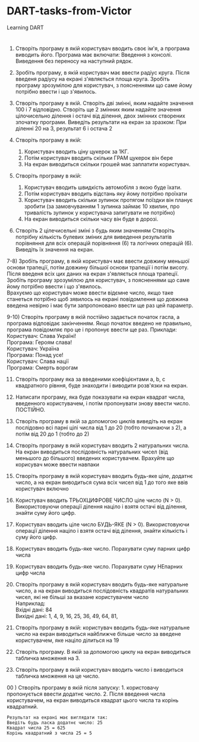 # DART-tasks-from-Victor
Learning DART
#
1)	Створіть програму в якій користувач вводить своє ім'я, а програма виводить його.
	Програма має включати:
	Введення з консолі.
	Виведення без переносу на наступний рядок.


2)	Зробіть програму, в якій користувач має ввести радіус круга. Після введеня радіусу на екрані з'являється площа круга.
	Зробіть програму зрозумілою для користувач, з поясненнями що саме йому потрібно ввести і що з'явилось. 


3)	Створіть програму в якій.
	Створіть дві змінні, яким надайте значення 100 і 7 відповідно.
	Створіть ще 2 змінних яким надайте значення цілочисельно ділення і остачі від ділення, двох змінних створених зпочатку програми.
	Виведіть результати на екран за зразком: 
	При діленні 20 на 3, результат 6 і остача 2


4)	Створіть програму в якій:
	1. Користувач вводить ціну цукерок за 1КГ.
	2. Потім користувач вводить скільки ГРАМ цукерок він бере
	3. На екран виводиться скільки грошей має заплатити користувач.


5)	Створіть програму в якій:
	1. Користувач вводить швидкість автомобіля з  якою буде їхати.
	2. Потім користувач вводить відстань яку йому потрібно проїхати
	3. Користувач вводить скільки зупинок протягом поїздки він планує зробити (за замовчуванням 1 зупинка займає 10 хвилин, про тривалість зупинок у користувача запитувати не потрібно)
	4. На екран виводиться скільки часу він буде в дорозі.


6)	Створіть 2 цілечисельні зміні з будь яким значенням
	Створіть потрібну кількість булевих зміних для виведення результатів порівняння для всіх операцій порівняння (6)
	 та логічних операцій (6).
	Виведіть їх значення на екран.
      
7-8) Зробіть програму, в якій користувач має ввести довжину меньшої основи трапеції, потім довжину більшої основи трапеції і потім висоту. Після введеня всіх цих даних на екран з'являється площа трапеції.    
  Зробіть програму зрозумілою для користувач, з поясненнями що саме йому потрібно ввести і що з'явилось.	 
  Врахуємо що користувач може ввести відємне число, якщо таке станеться потрібно щоб зявилось на екрані повідомлення що довжина введена невірно і має бути запропоновано ввести ще раз цей параметр.


9-10)	Створіть програму в якій постійно задається початок гасла, а програма відповідає закінченням. Якщо початок введено не правильно, програма 		повідомляє про це і пропонує ввести ще раз.
	  Приклади:    
	  Користувач: Слава Україні!    
	  Програма: Героям слава!    
	  Користувач: Україна    
	  Програма: Понад усе!    
	  Користувач: Слава нації    
	  Програма: Смерть ворогам    

11) Створіть програму яка за введеними коефіцієнтами a, b, c квадратного рівння, буде знаходити і виводити розв'язки на екран.

12) Написати програму, яка буде показувати на екран квадрат числа, введенного користувачем, і потім пропонувати знову ввести число. ПОСТІЙНО.


13) Створіть програму в якій за допомогою циклів виведіть на екран послідовно всі парні цілі числа від 1 до 20 (тобто починаючи з 2), а потім від 20 до 1 (тобто до 2)

14) Створіть програму в якій користувач вводить 2 натуральних числа. На екран виводиться послідовність натуральних чисел (від меньшого до більшого) введених користувачем. Врахуйте що корисувач може ввести навпаки

15) Створіть програму в якій користувач вводить будь-яке ціле, додатнє число, а на екран виводиться сума всіх чисел від 1 до того яке ввів користувач включно

16) Користувач вводить ТРЬОХЦИФРОВЕ ЧИСЛО ціле число (N > 0). Використовуючи операції ділення націло і взятя остачі від ділення, знайти суму його цифр.

17) Користувач вводить ціле число БУДЬ-ЯКЕ (N > 0). Використовуючи операції ділення націло і взятя остачі від ділення, знайти кількість і суму його цифр.

18)	Користувач вводить будь-яке число. Порахувати суму парних цифр числа
19)	Користувач вводить будь-яке число. Порахувати суму НЕпарних цифр числа

20)	Створіть програму в якій користувач вводить будь-яке натуральне число, а на екран виводиться послідовність квадратів натуральних чисел, які не більші за вказане користувачем число     
	Наприклад:     
	Вхідні дані: 84     
	Вихідні дані: 1, 4, 9, 16, 25, 36, 49, 64, 81,      

21)	Створіть програму в якій:
	користувач вводить будь-яке натуральне число
	на екран виводиться найближче більше число за введене користувачем, яке націло ділиться на 19

22)	Створіть програму. В якій за допомогою циклу на екран виводиться табличка множення на 3.

23)	Створіть програму в якій користувач вводить число і виводиться табличка множення на це число.    
    
00  ) Створіть програму в якій після запуску:
	1. користовачу пропонується ввести додатнє число.
	2. Після введення числа користувачем, на екран виводиться квадрат цього числа та корінь квадратний.
	
	Результат на екрані має виглядати так:
	Введіть будь ласка додатнє число: 25
	Квадрат числа 25 = 625
	Корінь квадратний з числа 25 = 5
